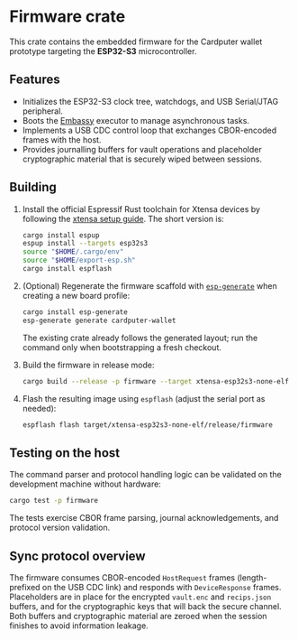 # Firmware crate

This crate contains the embedded firmware for the Cardputer wallet prototype targeting the **ESP32-S3** microcontroller.

## Features

- Initializes the ESP32-S3 clock tree, watchdogs, and USB Serial/JTAG peripheral.
- Boots the [Embassy](https://embassy.dev/) executor to manage asynchronous tasks.
- Implements a USB CDC control loop that exchanges CBOR-encoded frames with the host.
- Provides journalling buffers for vault operations and placeholder cryptographic material that is securely wiped between sessions.

## Building

1. Install the official Espressif Rust toolchain for Xtensa devices by following the [xtensa setup guide](https://docs.espressif.com/projects/rust/book/getting-started/toolchain.html#xtensa-devices). The short version is:

   ```bash
   cargo install espup
   espup install --targets esp32s3
   source "$HOME/.cargo/env"
   source "$HOME/export-esp.sh"
   cargo install espflash
   ```

2. (Optional) Regenerate the firmware scaffold with [`esp-generate`](https://github.com/esp-rs/esp-generate) when creating a new board profile:

   ```bash
   cargo install esp-generate
   esp-generate generate cardputer-wallet
   ```

   The existing crate already follows the generated layout; run the command only when bootstrapping a fresh checkout.

3. Build the firmware in release mode:

   ```bash
   cargo build --release -p firmware --target xtensa-esp32s3-none-elf
   ```

4. Flash the resulting image using `espflash` (adjust the serial port as needed):

   ```bash
   espflash flash target/xtensa-esp32s3-none-elf/release/firmware
   ```

## Testing on the host

The command parser and protocol handling logic can be validated on the development machine without hardware:

```bash
cargo test -p firmware
```

The tests exercise CBOR frame parsing, journal acknowledgements, and protocol version validation.

## Sync protocol overview

The firmware consumes CBOR-encoded `HostRequest` frames (length-prefixed on the USB CDC link) and responds with `DeviceResponse` frames. Placeholders are in place for the encrypted `vault.enc` and `recips.json` buffers, and for the cryptographic keys that will back the secure channel. Both buffers and cryptographic material are zeroed when the session finishes to avoid information leakage.
